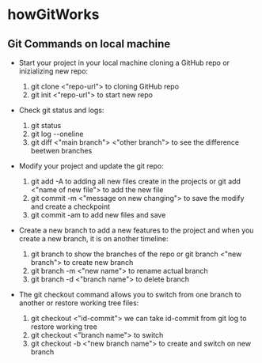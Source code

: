 # howGitWorks

## Git Commands on local machine
- Start your project in your local machine cloning a GitHub repo or inizializing new repo:

    1. git clone <"repo-url"> to cloning GitHub repo
    2. git init <"repo-url"> to start new repo

- Check git status and logs:

    1. git status
    2. git log --oneline
    3. git diff <"main branch"> <"other branch"> to see the difference beetwen branches

- Modify your project and update the git repo:

    1. git add -A to adding all new files create in the projects or git add <"name of new file"> to add the new file
    2. git commit -m <"message on new changing"> to save the modify and create a checkpoint
    3. git commit -am to add new files and save

- Create a new branch to add a new features to the project and when you create a new branch, it is on another timeline:

    1. git branch to show the branches of the repo or git branch <"new branch"> to create new branch
    2. git branch -m <"new name"> to rename actual branch
    3. git branch -d <"branch name"> to delete branch

- The git checkout command allows you to switch from one branch to another or restore working tree files:

    1. git checkout <"id-commit"> we can take id-commit from git log to restore working tree
    2. git checkout <"branch name"> to switch
    3. git checkout -b <"new branch name"> to create and switch on new branch